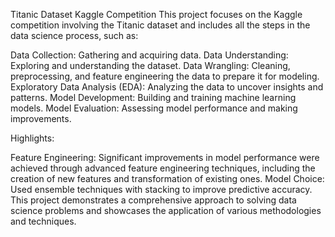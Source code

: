 Titanic Dataset Kaggle Competition
This project focuses on the Kaggle competition involving the Titanic dataset and includes all the steps in the data science process, such as:

Data Collection: Gathering and acquiring data.
Data Understanding: Exploring and understanding the dataset.
Data Wrangling: Cleaning, preprocessing, and feature engineering the data to prepare it for modeling.
Exploratory Data Analysis (EDA): Analyzing the data to uncover insights and patterns.
Model Development: Building and training machine learning models.
Model Evaluation: Assessing model performance and making improvements.

Highlights:

Feature Engineering: Significant improvements in model performance were achieved through advanced feature engineering techniques, including the creation of new features and transformation of existing ones.
Model Choice: Used ensemble techniques with stacking to improve predictive accuracy.
This project demonstrates a comprehensive approach to solving data science problems and showcases the application of various methodologies and techniques.
